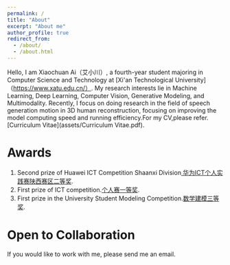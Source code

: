 ```yaml
---
permalink: /
title: "About"
excerpt: "About me"
author_profile: true
redirect_from: 
  - /about/
  - /about.html
---
```


Hello, I am Xiaochuan Ai（艾小川）, a fourth-year student majoring in Computer Science and Technology at [Xi'an Technological University]（https://www.xatu.edu.cn/）. My research interests lie in Machine Learning, Deep Learning, Computer Vision, Generative Modeling, and Multimodality. Recently, I focus on doing research in the field of speech generation motion in 3D human reconstruction, focusing on improving the model computing speed and running efficiency.For my CV,please refer.[Curriculum Vitae](assets/Curriculum Vitae.pdf).



Awards
======
1. Second prize of Huawei ICT Competition Shaanxi Division[ 华为ICT个人实践赛陕西赛区二等奖](images/微信图片_20230719202851.jpg).
2. First prize of ICT competition.[个人赛一等奖](images/微信图片_202307192028511.jpg).
3. First prize in the University Student Modeling Competition.[数学建模三等奖](images/微信图片_202307192028502.jpg).



Open to Collaboration
======
If you would like to work with me, please send me an email.


